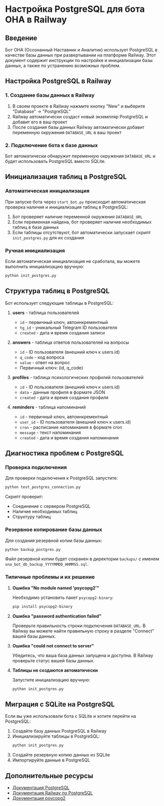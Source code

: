 # Настройка PostgreSQL для бота ОНА в Railway

## Введение

Бот ОНА (Осознанный Наставник и Аналитик) использует PostgreSQL в качестве базы данных при развертывании на платформе Railway. Этот документ содержит инструкции по настройке и инициализации базы данных, а также по устранению возможных проблем.

## Настройка PostgreSQL в Railway

### 1. Создание базы данных в Railway

1. В своем проекте в Railway нажмите кнопку "New" и выберите "Database" → "PostgreSQL"
2. Railway автоматически создаст новый экземпляр PostgreSQL и добавит его в ваш проект
3. После создания базы данных Railway автоматически добавит переменную окружения `DATABASE_URL` в ваш проект

### 2. Подключение бота к базе данных

Бот автоматически обнаружит переменную окружения `DATABASE_URL` и будет использовать PostgreSQL вместо SQLite.

## Инициализация таблиц в PostgreSQL

### Автоматическая инициализация

При запуске бота через `start_bot.py` происходит автоматическая проверка наличия и инициализация таблиц в PostgreSQL:

1. Бот проверяет наличие переменной окружения `DATABASE_URL`
2. Если переменная найдена, бот проверяет наличие необходимых таблиц в базе данных
3. Если таблицы отсутствуют, бот автоматически запускает скрипт `init_postgres.py` для их создания

### Ручная инициализация

Если автоматическая инициализация не сработала, вы можете выполнить инициализацию вручную:

```bash
python init_postgres.py
```

## Структура таблиц в PostgreSQL

Бот использует следующие таблицы в PostgreSQL:

1. **users** - таблица пользователей
   - `id` - первичный ключ, автоинкрементный
   - `tg_id` - уникальный Telegram ID пользователя
   - `created` - дата и время создания записи

2. **answers** - таблица ответов пользователей на вопросы
   - `id` - ID пользователя (внешний ключ к users.id)
   - `q_code` - код вопроса
   - `value` - ответ на вопрос
   - Первичный ключ: (id, q_code)

3. **profiles** - таблица психологических профилей пользователей
   - `id` - ID пользователя (внешний ключ к users.id)
   - `data` - данные профиля в формате JSON
   - `created` - дата и время создания профиля

4. **reminders** - таблица напоминаний
   - `id` - первичный ключ, автоинкрементный
   - `user_id` - ID пользователя (внешний ключ к users.id)
   - `cron` - расписание напоминания в формате cron
   - `message` - текст напоминания
   - `created` - дата и время создания напоминания

## Диагностика проблем с PostgreSQL

### Проверка подключения

Для проверки подключения к PostgreSQL запустите:

```bash
python test_postgres_connection.py
```

Скрипт проверит:
- Соединение с сервером PostgreSQL
- Наличие необходимых таблиц
- Структуру таблиц

### Резервное копирование базы данных

Для создания резервной копии базы данных:

```bash
python backup_postgres.py
```

Файл резервной копии будет сохранен в директории `backups/` с именем `ona_bot_db_backup_YYYYMMDD_HHMMSS.sql`.

### Типичные проблемы и их решение

1. **Ошибка "No module named 'psycopg2'"**
   
   Необходимо установить пакет `psycopg2-binary`:
   ```bash
   pip install psycopg2-binary
   ```

2. **Ошибка "password authentication failed"**
   
   Проверьте правильность строки подключения `DATABASE_URL`. В Railway вы можете найти правильную строку в разделе "Connect" вашей базы данных.

3. **Ошибка "could not connect to server"**
   
   Убедитесь, что ваша база данных запущена и доступна. В Railway проверьте статус вашей базы данных.

4. **Таблицы не создаются автоматически**
   
   Запустите инициализацию вручную:
   ```bash
   python init_postgres.py
   ```

## Миграция с SQLite на PostgreSQL

Если вы уже использовали бота с SQLite и хотите перейти на PostgreSQL:

1. Создайте базу данных PostgreSQL в Railway
2. Инициализируйте таблицы в PostgreSQL:
   ```bash
   python init_postgres.py
   ```
3. Создайте резервную копию данных из SQLite
4. Импортируйте данные в PostgreSQL

## Дополнительные ресурсы

- [Документация PostgreSQL](https://www.postgresql.org/docs/)
- [Документация Railway по PostgreSQL](https://docs.railway.app/databases/postgresql)
- [Документация psycopg2](https://www.psycopg.org/docs/) 